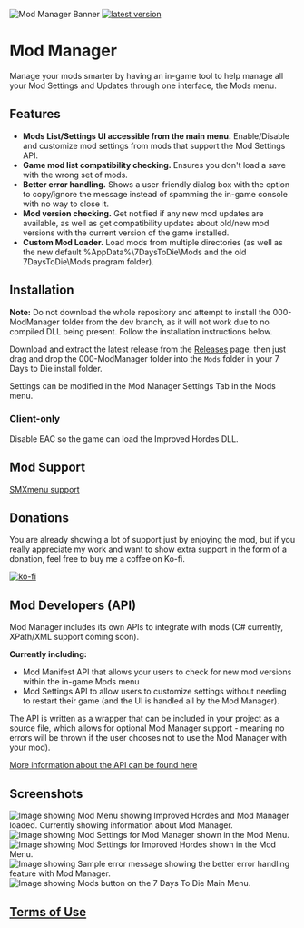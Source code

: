 ![Mod Manager Banner](https://i.imgur.com/bLquUKP.png)
[![latest version](https://img.shields.io/github/v/release/FilUnderscore/ModManager?include_prereleases)](https://github.com/FilUnderscore/ModManager/releases)
# Mod Manager
Manage your mods smarter by having an in-game tool to help manage all your Mod Settings and Updates through one interface, the Mods menu.

## Features
* **Mods List/Settings UI accessible from the main menu.** Enable/Disable and customize mod settings from mods that support the Mod Settings API.
* **Game mod list compatibility checking.** Ensures you don't load a save with the wrong set of mods.
* **Better error handling.** Shows a user-friendly dialog box with the option to copy/ignore the message instead of spamming the in-game console with no way to close it.
* **Mod version checking.** Get notified if any new mod updates are available, as well as get compatibility updates about old/new mod versions with the current version of the game installed.
* **Custom Mod Loader.** Load mods from multiple directories (as well as the new default %AppData%\7DaysToDie\Mods and the old 7DaysToDie\Mods program folder).

## Installation
**Note:** Do not download the whole repository and attempt to install the 000-ModManager folder from the dev branch, as it will not work due to no compiled DLL being present. Follow the installation instructions below.

Download and extract the latest release from the [Releases](https://github.com/FilUnderscore/ModManager/releases) page, then just drag and drop the 000-ModManager folder into the `Mods` folder in your 7 Days to Die install folder. 

Settings can be modified in the Mod Manager Settings Tab in the Mods menu.

### Client-only
Disable EAC so the game can load the Improved Hordes DLL.

## Mod Support
[SMXmenu support](https://github.com/FilUnderscore/ModManager/releases/download/1.0.2/ModManagerSMXmenuSupport.zip)

## Donations
You are already showing a lot of support just by enjoying the mod, but if you really appreciate my work and want to show extra support in the form of a donation, feel free to buy me a coffee on Ko-fi.

[![ko-fi](https://ko-fi.com/img/githubbutton_sm.svg)](https://ko-fi.com/R6R3N9KGV) 

## Mod Developers (API)
Mod Manager includes its own APIs to integrate with mods (C# currently, XPath/XML support coming soon).

**Currently including:**
* Mod Manifest API that allows your users to check for new mod versions within the in-game Mods menu
* Mod Settings API  to allow users to customize settings without needing to restart their game (and the UI is handled all by the Mod Manager).

The API is written as a wrapper that can be included in your project as a source file, which allows for optional Mod Manager support - meaning no errors will be thrown if the user chooses not to use the Mod Manager with your mod).

[More information about the API can be found here](https://github.com/FilUnderscore/ModManager/wiki/Mod-Integration)

## Screenshots
![Image showing Mod Menu showing Improved Hordes and Mod Manager loaded. Currently showing information about Mod Manager.](https://i.imgur.com/Xo4LabI.png)
![Image showing Mod Settings for Mod Manager shown in the Mod Menu.](https://i.imgur.com/KRLa8sf.png)
![Image showing Mod Settings for Improved Hordes shown in the Mod Menu.](https://i.imgur.com/gne9qWf.png)
![Image showing Sample error message showing the better error handling feature with Mod Manager.](https://i.imgur.com/RyOQCFj.png)
![Image showing Mods button on the 7 Days To Die Main Menu.](https://i.imgur.com/ldefUSU.png)

## [Terms of Use](https://github.com/FilUnderscore/ModManager/blob/dev/LICENSE)
